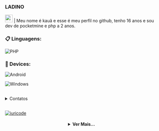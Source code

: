 ### LADINO
 
<img src="https://media.giphy.com/media/hvRJCLFzcasrR4ia7z/giphy.gif" width="25px"></img> | Meu nome é kauã e esse é meu perfil no github, tenho 16 anos e sou dev de pocketmine e php a 2 anos.
 
### 📋 Linguagens:
   ![PHP](https://img.shields.io/badge/PHP-000000?style=for-the-badge&logo=PHP&logoColor=white)
   
 ### 📱 Devices:
   ![Android](https://img.shields.io/badge/Android-3DDC84?style=for-the-badge&logo=Android&logoColor=white)

   ![Windows](https://img.shields.io/badge/Windows-0078D6?style=for-the-badge&logo=windows&logoColor=white)
   

<br/>
<details>
  <summary>Contatos</summary>
   </br> <img align="left" alt="Discord" target="blank" width="20px" src="https://raw.githubusercontent.com/anuraghazra/anuraghazra/master/assets/discord-round.svg"
   <string>LADINO#0001</string>
</details> 
 
<br/>
 
[![iuricode](https://github-readme-stats.vercel.app/api/top-langs/?username=LadinoXx&hide=html&layout=compact&theme=default)](https://github.com/LadinoXx/)

<h4 align="center">
<details>
<summary>Ver Mais...</summary>
 
<p align="center">
  <a href="https://github.com/LadinoXx">
    <img
      align="center"
      height="150em"
      src="https://github-readme-stats.vercel.app/api?username=LadinoXx&show_icons=true&include_all_commits=true&count_private=true&theme=tokyonight"
    />
  </a>
  <a href="https://github.com/LadinoXx">
    <img
      align="center"
      height="150em"
      src="https://github-readme-stats.vercel.app/api/top-langs/?username=LadinoXx&show_icons=true&include_all_commits=true&count_private=true&layout=compact&theme=tokyonight"
    />
  </a>
</p>
 
 
<p align="center">
  <a href="https://github.com/LadinoXx">
    <img
      align="center"
      src="https://github-profile-trophy.vercel.app/?username=LadinoXx&theme=onedark&no-frame=true&row=1&&margin-w=20&no-bg=true"
    />
  </a>
</a>
</p>
</p>
</details>
